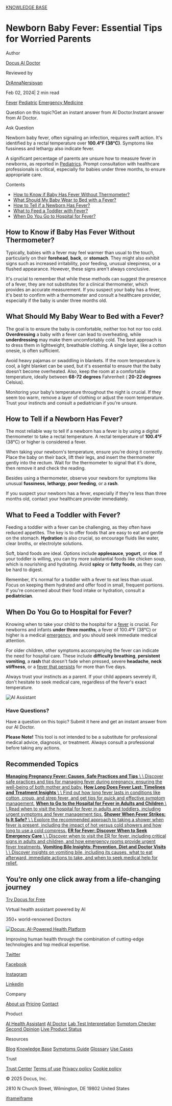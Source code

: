 [KNOWLEDGE BASE](https://docus.ai/knowledge-base)

# Newborn Baby Fever: Essential Tips for Worried Parents

Author

[Docus AI Doctor](https://docus.ai/ai-doctor)

Reviewed by

[DrAnnaNersisyan](https://docus.ai/author/dr-anna-nersisyan)

Feb 02, 2024\| 2 min read

[Fever](https://docus.ai/tags/fever) [Pediatric](https://docus.ai/tags/pediatric) [Emergency Medicine](https://docus.ai/tags/emergency-medicine)

Question on this topic?Get an instant answer from AI Doctor.Instant answer from AI Doctor.

Ask Question

Newborn baby fever, often signaling an infection, requires swift action. It's identified by a rectal temperature over **100.4°F (38°C)**. Symptoms like fussiness and lethargy also indicate fever.

A significant percentage of parents are unsure how to measure fever in newborns, as reported in [Pediatrics](https://www.ncbi.nlm.nih.gov/pmc/articles/PMC6259540/). Prompt consultation with healthcare professionals is critical, especially for babies under three months, to ensure appropriate care.

Contents

- [How to Know if Baby Has Fever Without Thermometer?](https://docus.ai/knowledge-base/newborn-baby-fever-essential-tips#how-to-know-if-baby-has-fever-without-thermometer)
- [What Should My Baby Wear to Bed with a Fever?](https://docus.ai/knowledge-base/newborn-baby-fever-essential-tips#what-should-my-baby-wear-to-bed-with-a-fever)
- [How to Tell if a Newborn Has Fever?](https://docus.ai/knowledge-base/newborn-baby-fever-essential-tips#how-to-tell-if-a-newborn-has-fever)
- [What to Feed a Toddler with Fever?](https://docus.ai/knowledge-base/newborn-baby-fever-essential-tips#what-to-feed-a-toddler-with-fever)
- [When Do You Go to Hospital for Fever?](https://docus.ai/knowledge-base/newborn-baby-fever-essential-tips#when-do-you-go-to-hospital-for-fever)

## How to Know if Baby Has Fever Without Thermometer?

Typically, babies with a fever may feel warmer than usual to the touch, particularly on their **forehead**, **back**, or **stomach**. They might also exhibit signs such as increased irritability, poor feeding, unusual sleepiness, or a flushed appearance. However, these signs aren't always conclusive.

It's crucial to remember that while these methods can suggest the presence of a fever, they are not substitutes for a clinical thermometer, which provides an accurate measurement. If you suspect your baby has a fever, it's best to confirm with a thermometer and consult a healthcare provider, especially if the baby is under three months old.

## What Should My Baby Wear to Bed with a Fever?

The goal is to ensure the baby is comfortable, neither too hot nor too cold. **Overdressing** a baby with a fever can lead to overheating, while **underdressing** may make them uncomfortably cold. The best approach is to dress them in lightweight, breathable clothing. A single layer, like a cotton onesie, is often sufficient.

Avoid heavy pajamas or swaddling in blankets. If the room temperature is cool, a light blanket can be used, but it's essential to ensure that the baby doesn’t become overheated. Also, keep the room at a comfortable temperature, ideally between **68-72** **degrees** Fahrenheit ( **20-22 degrees** Celsius).

Monitoring your baby’s temperature throughout the night is crucial. If they seem too warm, remove a layer of clothing or adjust the room temperature. Trust your instincts and consult a pediatrician if you're unsure.

## How to Tell if a Newborn Has Fever?

The most reliable way to tell if a newborn has a fever is by using a digital thermometer to take a rectal temperature. A rectal temperature of **100.4°F** (38°C) or higher is considered a fever.

When taking your newborn's temperature, ensure you're doing it correctly. Place the baby on their back, lift their legs, and insert the thermometer gently into the rectum. Wait for the thermometer to signal that it's done, then remove it and check the reading.

Besides using a thermometer, observe your newborn for symptoms like unusual **fussiness**, **lethargy**, **poor feeding**, or a **rash**.

If you suspect your newborn has a fever, especially if they're less than three months old, contact your healthcare provider immediately.

## What to Feed a Toddler with Fever?

Feeding a toddler with a fever can be challenging, as they often have reduced appetites. The key is to offer foods that are easy to eat and gentle on the stomach. **Hydration** is also crucial, so encourage fluids like water, clear broths, or electrolyte solutions.

Soft, bland foods are ideal. Options include **applesauce**, **yogurt**, or **rice**. If your toddler is willing, you can try more substantial foods like chicken soup, which is nourishing and hydrating. Avoid **spicy** or **fatty foods**, as they can be hard to digest.

Remember, it's normal for a toddler with a fever to eat less than usual. Focus on keeping them hydrated and offer food in small, frequent portions. If you're concerned about their food intake or hydration, consult a **pediatrician**.

## When Do You Go to Hospital for Fever?

Knowing when to take your child to the hospital for a [fever](https://docus.ai/knowledge-base/when-to-go-to-the-hospital-for-fever) is crucial. For newborns and infants **under three months**, a fever of 100.4°F (38°C) or higher is a medical [emergency](https://docus.ai/knowledge-base/er-for-fever-when-to-seek-emergency-care), and you should seek immediate medical attention.

For older children, other symptoms accompanying the fever can indicate the need for hospital care. These include **difficulty breathing**, **persistent vomiting**, a **rash** that doesn't fade when pressed, severe **headache**, **neck stiffness**, or a [fever that persists](https://docus.ai/knowledge-base/how-long-does-fever-last-timelines-and-treatment) for more than five days.

Always trust your instincts as a parent. If your child appears severely ill, don't hesitate to seek medical care, regardless of the fever's exact temperature.

![AI Assistant](https://docus.ai/images/small-assistant.png)

### Have Questions?

Have a question on this topic? Submit it here and get an instant answer from our AI Doctor.

**Please Note!** This tool is not intended to be a substitute for professional medical advice, diagnosis, or treatment. Always consult a professional before taking any actions.

## Recommended Topics

[**Managing Pregnancy Fever: Causes, Safe Practices and Tips** \\
\\
Discover safe practices and tips for managing fever during pregnancy, ensuring the well-being of both mother and baby.](https://docus.ai/knowledge-base/managing-pregnancy-fever) [**How Long Does Fever Last: Timelines and Treatment Insights** \\
\\
Find out how long fever lasts in conditions like cotton, croup, and strep fever, and get tips for quick and effective symptom management.](https://docus.ai/knowledge-base/how-long-does-fever-last-timelines-and-treatment) [**When to Go to the Hospital for Fever in Adults and Children** \\
\\
Read when to visit the hospital for fever in adults and toddlers, including urgent symptoms and fever management tips.](https://docus.ai/knowledge-base/when-to-go-to-the-hospital-for-fever) [**Shower When Fever Strikes: Is It Safe?** \\
\\
Explore the recommended approach to taking a shower when fever is present, including the impact of hot versus cold showers and how long to use a cold compress.](https://docus.ai/knowledge-base/shower-when-fever-strikes) [**ER for Fever: Discover When to Seek Emergency Care** \\
\\
Discover when to visit the ER for fever, including critical signs in adults and children, and how emergency rooms provide urgent fever treatments.](https://docus.ai/knowledge-base/er-for-fever-when-to-seek-emergency-care) [**Vomiting Bile Insights: Prevention, Diet and Doctor Visits** \\
\\
Discover insights on vomiting bile, including its causes, what to eat afterward, immediate actions to take, and when to seek medical help for relief.](https://docus.ai/knowledge-base/vomiting-bile-insights)

## You’re only one click away from a life-changing journey

[Try Docus for Free](https://my.docus.ai/auth/signup)

Virtual health assistant powered by AI

350+ world-renowned Doctors

[![Docus: AI-Powered Health Platform](https://docus.ai/docus-dark-logo.svg)](https://docus.ai/)

Improving human health through the combination of cutting-edge technologies and top medical expertise.

[Twitter](https://twitter.com/docus_ai)

[Facebook](https://www.facebook.com/docusai)

[Instagram](https://www.instagram.com/docus.ai/)

[Linkedin](https://www.linkedin.com/company/docusai/)

Company

[About us](https://docus.ai/about-us) [Pricing](https://docus.ai/pricing) [Contact](https://docus.ai/contact)

Product

[AI Health Assistant](https://docus.ai/ai-health-assistant) [AI Doctor](https://docus.ai/ai-doctor) [Lab Test Interpretation](https://docus.ai/lab-test-interpretation) [Symptom Checker](https://docus.ai/symptom-checker) [Second Opinion](https://docus.ai/second-opinion) [Live Product Status](https://docus.statuspage.io/)

Resources

[Blog](https://docus.ai/blog) [Knowledge Base](https://docus.ai/knowledge-base) [Symptoms Guide](https://docus.ai/symptoms-guide) [Glossary](https://docus.ai/glossary) [Use Cases](https://docus.ai/use-cases)

Trust

[Trust Center](https://trust.docus.ai/) [Terms of use](https://docus.ai/terms-of-use) [Privacy policy](https://docus.ai/privacy-policy) [Cookie policy](https://docus.ai/cookie-policy)

© 2025 Docus, Inc.

2810 N Church Street, Wilmington, DE 19802 United States

[iframe](https://td.doubleclick.net/td/ga/rul?tid=G-C1NR4HEC74&gacid=519960912.1741382486&gtm=45je5362v874030715z8849365654za200zb849365654&dma=0&gcs=G1--&gcd=13l3l3R3l5l1&npa=0&pscdl=noapi&aip=1&fledge=1&frm=0&tag_exp=102067808~102482433~102539968~102587591~102640600~102717422~102788824~102825836&z=1356685291)[iframe](https://td.doubleclick.net/td/rul/11076298198?random=1741382485811&cv=11&fst=1741382485811&fmt=3&bg=ffffff&guid=ON&async=1&gtm=45je5362v874030715z8849365654za200zb849365654&gcd=13l3l3R3l5l1&dma=0&tag_exp=102067808~102482433~102539968~102587591~102640600~102717422~102788824~102825836&u_w=1280&u_h=1024&url=https%3A%2F%2Fdocus.ai%2Fknowledge-base%2Fnewborn-baby-fever-essential-tips&hn=www.googleadservices.com&frm=0&tiba=Newborn%20Baby%20Fever%3A%20Essential%20Tips%20for%20Worried%20Parents&npa=0&pscdl=noapi&auid=1163615821.1741382486&uaa=&uab=&uafvl=&uamb=0&uam=&uap=&uapv=&uaw=0&fledge=1&data=event%3Dgtag.config)